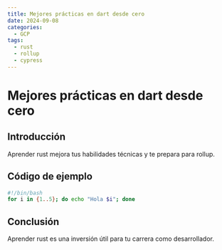 ```yaml
---
title: Mejores prácticas en dart desde cero
date: 2024-09-08
categories:
  - GCP
tags:
  - rust
  - rollup
  - cypress
---
```


# Mejores prácticas en dart desde cero

## Introducción

Aprender rust mejora tus habilidades técnicas y te prepara para rollup.

## Código de ejemplo

```bash
#!/bin/bash
for i in {1..5}; do echo "Hola $i"; done
```

## Conclusión

Aprender rust es una inversión útil para tu carrera como desarrollador.